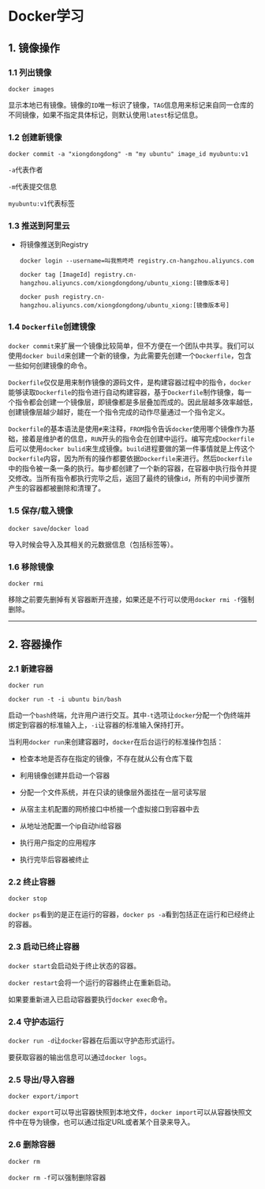 # Docker学习

## 1. 镜像操作
### 1.1 列出镜像

`docker images`

显示本地已有镜像。镜像的`ID`唯一标识了镜像，`TAG`信息用来标记来自同一仓库的不同镜像，如果不指定具体标记，则默认使用`latest`标记信息。


### 1.2  创建新镜像

`docker commit -a "xiongdongdong" -m "my ubuntu" image_id myubuntu:v1 `

`-a`代表作者

`-m`代表提交信息

`myubuntu:v1`代表标签

### 1.3  推送到阿里云

* 将镜像推送到Registry

  `docker login --username=叫我熊咚咚 registry.cn-hangzhou.aliyuncs.com`

  `docker tag [ImageId] registry.cn-hangzhou.aliyuncs.com/xiongdongdong/ubuntu_xiong:[镜像版本号]`

  `docker push registry.cn-hangzhou.aliyuncs.com/xiongdongdong/ubuntu_xiong:[镜像版本号]`
### 1.4 `Dockerfile`创建镜像

`docker commit`来扩展一个镜像比较简单，但不方便在一个团队中共享。我们可以使用`docker build`来创建一个新的镜像，为此需要先创建一个`Dockerfile`，包含一些如何创建镜像的命令。

`Dockerfile`仅仅是用来制作镜像的源码文件，是构建容器过程中的指令，`docker`能够读取`Dockerfile`的指令进行自动构建容器，基于`Dockerfile`制作镜像，每一个指令都会创建一个镜像层，即镜像都是多层叠加而成的。因此层越多效率越低，创建镜像层越少越好，能在一个指令完成的动作尽量通过一个指令定义。

`Dockerfile`的基本语法是使用`#`来注释，`FROM`指令告诉`docker`使用哪个镜像作为基础，接着是维护者的信息，`RUN`开头的指令会在创建中运行。编写完成`Dockerfile`后可以使用`docker bulid`来生成镜像。`build`进程要做的第一件事情就是上传这个`Dockerfile`内容，因为所有的操作都要依据`Dockerfile`来进行。然后`Dockerfile`中的指令被一条一条的执行。每步都创建了一个新的容器，在容器中执行指令并提交修改。当所有指令都执行完毕之后，返回了最终的镜像`id`，所有的中间步骤所产生的容器都被删除和清理了。

### 1.5 保存/载入镜像

`docker save`/`docker load`

导入时候会导入及其相关的元数据信息（包括标签等）。

### 1.6 移除镜像

`docker rmi`

移除之前要先删掉有关容器断开连接，如果还是不行可以使用`docker rmi -f`强制删除。

***

## 2. 容器操作

### 2.1 新建容器

`docker run`

`docker run -t -i ubuntu bin/bash`

启动一个`bash`终端，允许用户进行交互。其中`-t`选项让`docker`分配一个伪终端并绑定到容器的标准输入上，`-i`让容器的标准输入保持打开。

当利用`docker run`来创建容器时，`docker`在后台运行的标准操作包括：

* 检查本地是否存在指定的镜像，不存在就从公有仓库下载

* 利用镜像创建并启动一个容器

* 分配一个文件系统，并在只读的镜像层外面挂在一层可读写层

* 从宿主主机配置的网桥接口中桥接一个虚拟接口到容器中去

* 从地址池配置一个ip自动hi给容器

* 执行用户指定的应用程序

* 执行完毕后容器被终止

### 2.2 终止容器

`docker stop`

`docker ps`看到的是正在运行的容器，`docker ps -a`看到包括正在运行和已经终止的容器。

### 2.3 启动已终止容器

`docker start`会启动处于终止状态的容器。

`docker restart`会将一个运行的容器终止在重新启动。

如果要重新进入已启动容器要执行`docker exec`命令。

### 2.4 守护态运行

`docker run -d`让`docker`容器在后面以守护态形式运行。

要获取容器的输出信息可以通过`docker logs`。

### 2.5 导出/导入容器

`docker export/import`

`docker export`可以导出容器快照到本地文件，`docker import`可以从容器快照文件中在导为镜像，也可以通过指定URL或者某个目录来导入。

### 2.6 删除容器

`docker rm`

`docker rm -f`可以强制删除容器







